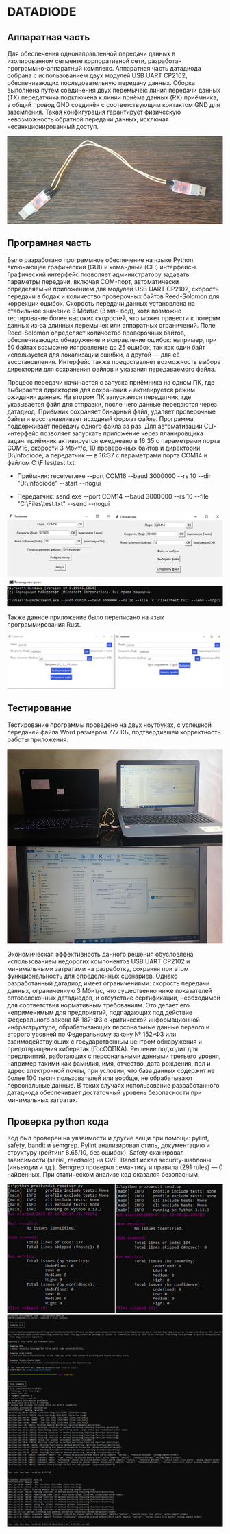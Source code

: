 # DATADIODE

## Аппаратная часть

Для обеспечения однонаправленной передачи данных в изолированном сегменте корпоративной сети, разработан программно-аппаратный комплекс. Аппаратная часть датадиода собрана с использованием двух модулей USB UART CP2102, обеспечивающих последовательную передачу данных. Сборка выполнена путём соединения двух перемычек: линия передачи данных (TX) передатчика подключена к линии приёма данных (RX) приёмника, а общий провод GND соединён с соответствующим контактом GND для заземления. Такая конфигурация гарантирует физическую невозможность обратной передачи данных, исключая несанкционированный доступ.

![ПАК](screen1.jpg)

## Програмная часть

Было разработано программное обеспечение на языке Python, включающее графический (GUI) и командный (CLI) интерфейсы. Графический интерфейс позволяет администратору задавать параметры передачи, включая COM-порт, автоматически определяемый приложением для модулей USB UART CP2102, скорость передачи в бодах и количество проверочных байтов Reed-Solomon для коррекции ошибок. Скорость передачи данных установлена на стабильное значение 3 Мбит/с (3 млн бод), хотя возможно тестирование более высоких скоростей, что может привести к потерям данных из-за длинных перемычек или аппаратных ограничений. 
Поле Reed-Solomon определяет количество проверочных байтов, обеспечивающих обнаружение и исправление ошибок: например, при 50 байтах возможно исправление до 25 ошибок, так как один байт используется для локализации ошибки, а другой — для её восстановления. Интерфейс также предоставляет возможность выбора директории для сохранения файлов и указания передаваемого файла.

Процесс передачи начинается с запуска приёмника на одном ПК, где выбирается директория для сохранения и активируется режим ожидания данных. На втором ПК запускается передатчик, где указывается файл для отправки, после чего данные передаются через датадиод. Приёмник сохраняет бинарный файл, удаляет проверочные байты и восстанавливает исходный формат файла. Программа поддерживает передачу одного файла за раз.
Для автоматизации CLI-интерфейс позволяет запускать приложение через планировщика задач: приёмник активируется ежедневно в 16:35 с параметрами порта COM16, скорости 3 Мбит/с, 10 проверочных байтов и директории D:\Infodiode, а передатчик — в 16:37 с параметрами порта COM14 и файлом C:\Files\test.txt.

- Приёмник: receiver.exe --port COM16 --baud 3000000 --rs 10 --dir "D:\Infodiode" --start --nogui

- Передатчик: send.exe --port COM14 --baud 3000000 --rs 10 --file "C:\Files\test.txt" --send --nogui

![GUI](screen2.jpg)
![CLI](screen4.jpg)

Также данное приложение было переписано на язык программирования Rust.

![GUI](screen3.jpg)

## Тестирование

Тестирование программы проведено на двух ноутбуках, с успешной передачей файла Word размером 777 КБ, подтвердившей корректность работы приложения.

![Тест](screen5.jpg)

Экономическая эффективность данного решения обусловлена использованием недорогих компонентов USB UART CP2102 и минимальными затратами на разработку, сохраняя при этом функциональность для определённых сценариев. Однако разработанный датадиод имеет ограничениями: скорость передачи данных, ограниченную 3 Мбит/с, что существенно ниже показателей оптоволоконных датадиодов, и отсутствие сертификации, необходимой для соответствия нормативным требованиям. Это делает его неприменимым для предприятий, подпадающих под действие Федерального закона № 187-ФЗ о критической информационной инфраструктуре, обрабатывающих персональные данные первого и второго уровней по Федеральному закону № 152-ФЗ или взаимодействующих с государственным центром обнаружения и предотвращения кибератак (ГосСОПКА). Решение подходит для предприятий, работающих с персональными данными третьего уровня, например такими как фамилия, имя, отчество, дата рождения, пол и адрес электронной почты, при условии, что база данных содержит не более 100 тысяч пользователей или вообще, не обрабатывают персональные данные. В таких случаях использование разработанного датадиода обеспечивает достаточный уровень безопасности при минимальных затратах.

## Проверка python кода

Код был проверен на уязвимости и другие вещи при помощи: pylint, safety, bandit и semgrep. Pylint анализировал стиль, документацию и структуру (рейтинг 8.65/10, без ошибок). Safety сканировал зависимости (serial, reedsolo) на CVE. Bandit искал security-шаблоны (инъекции и тд.). Semgrep проверял семантику и правила (291 rules) — 0 найденных. При статическом анализе код оказался безопасным.

![Проверка](screen6.png)
![Проверка](screen7.png)